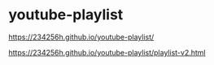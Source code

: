 # youtube-playlist

https://234256h.github.io/youtube-playlist/

https://234256h.github.io/youtube-playlist/playlist-v2.html
